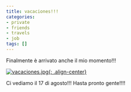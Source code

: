 ```yaml
---
title: vacaciones!!!
categories:
- private
- friends
- travels
- job
tags: []
---
```

Finalmente è arrivato anche il mio momento!!!

[![vacaciones.jpg]({{site.url}}/images/vacaciones.jpg){: .align-center}]({{site.url}}/images/vacaciones.jpg "vacaciones.jpg" )

  
Ci vediamo il 17 di agosto!!! Hasta pronto gente!!!!

